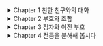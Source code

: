 <details>
<summary>Chapter 1 친한 친구와의 대화</summary>

모스 부호의 간단한 소개

</details>

<details>
<summary>Chapter 2 부호와 조합</summary>

모스 부호의 조합

2의 중요성

</details>

<details>
<summary>Chapter 3 점자와 이진 부호</summary>

점자에도 적용되는 2(Binary)

</details>

<details>
<summary>Chapter 4 전등을 분해해 봅시다</summary>

전압, 저항, 전류, 전력에 대해 간단한 설명

전기회로와 이진부호의 유사성

</details>